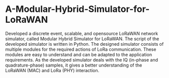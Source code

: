 # A-Modular-Hybrid-Simulator-for-LoRaWAN
Developed a discrete event, scalable, and opensource LoRaWAN network simulator, called Modular Hybrid
Simulator for LoRaWAN. The script of the developed simulator
is written in Python. The designed simulator consists of multiple
modules for the required actions of LoRa communication. These
modules are easy to understand and can be adapted to the
application requirements. As the developed simulator deals with
the IQ (in-phase and quadrature-phase) samples, it gives a
better understanding of the LoRaWAN (MAC) and LoRa (PHY)
interaction.
